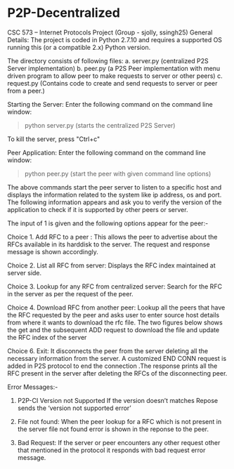 # P2P-Decentralized
CSC 573 – Internet Protocols Project 
(Group - sjolly, ssingh25)
General Details:
The project is coded in Python 2.7.10 and requires a supported OS running this (or a compatible 2.x) Python version.

The directory consists of following files:
a.	server.py (centralized P2S Server implementation)
b.	peer.py  (a P2S Peer implementation with menu driven program to allow peer to make requests to server or other peers)
c.	request.py (Contains code to create and send requests to server or peer from a peer.)


Starting the Server:
Enter the following command on the command line window: 
> python server.py 			(starts the centralized P2S Server)

 

To kill the server, press 	"Ctrl+c"

Peer Application:
Enter the following command on the command line window: 
> python peer.py 		(start the peer with given command line options)

The above commands start the peer server to listen to a specific host and displays the information related to the system like ip address, os and port.
The following information appears and ask you to verify the version of the application to check if it is supported by other peers or server. 
 
	


The input of 1 is given and the following options appear for the peer:-

Choice 1. Add RFC to a peer :
This allows the peer to advertise about the RFCs available in its harddisk to the server. The request and response message is shown accordingly.
 

Choice 2. List all RFC from server:
Displays the RFC index maintained at server side.

 

Choice 3. Lookup for any RFC from centralized server:
Search for the RFC in the server as per the request of the peer.
 
 

Choice 4. Download RFC from another peer:
Lookup all the peers that have the RFC requested by the peer and asks user to enter source host details from where it wants to download the rfc file. The two figures below shows the get and the subsequent ADD request to download the file and update the RFC index of the server

 

 

Choice 6. Exit:
It disconnects the peer from the server deleting all the necessary information from the server. A customized END CONN request is added in P2S protocol to end the connection .The response prints all the RFC present in the server after deleting the RFCs of the disconnecting peer.
 
Error Messages:- 
1.	P2P-CI Version not Supported
If the version doesn’t matches Repose sends the ‘version not supported error’


2.	 File not found:
When the peer lookup for a RFC which is not present in the server file not found error is shown in the reponse to the peer.

 
3.	Bad Request:
If the server or peer encounters any other request other that mentioned in the protocol it responds with bad request error message.
 
